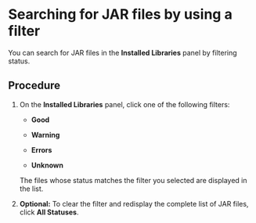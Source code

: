 # Searching for JAR files by using a filter 

<head>
  <meta name="guidename" content="Integration"/>
  <meta name="context" content="GUID-2fb0a689-04e0-4e8b-84c4-2dc9b1e6ef20"/>
</head>


You can search for JAR files in the **Installed Libraries** panel by filtering status.

## Procedure

1.  On the **Installed Libraries** panel, click one of the following filters:

    -   **Good**

    -   **Warning**

    -   **Errors**

    -   **Unknown**

    The files whose status matches the filter you selected are displayed in the list.

2. **Optional:** To clear the filter and redisplay the complete list of JAR files, click **All Statuses**.